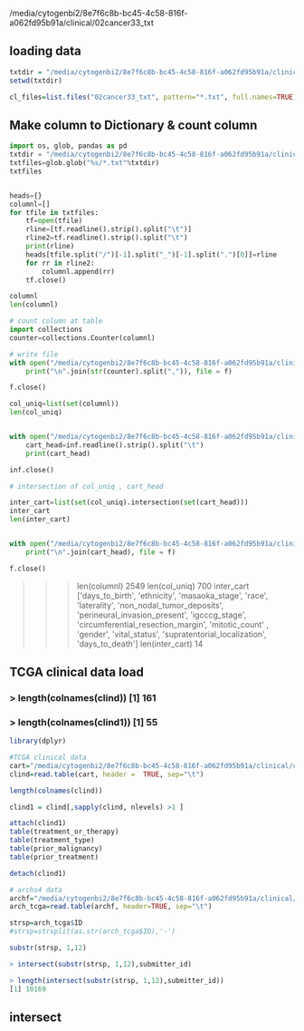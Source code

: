 /media/cytogenbi2/8e7f6c8b-bc45-4c58-816f-a062fd95b91a/clinical/02cancer33_txt

## loading data
```r
txtdir = "/media/cytogenbi2/8e7f6c8b-bc45-4c58-816f-a062fd95b91a/clinical"
setwd(txtdir)

cl_files=list.files("02cancer33_txt", pattern="*.txt", full.names=TRUE)


```

## Make column to Dictionary & count column
```python
import os, glob, pandas as pd
txtdir = "/media/cytogenbi2/8e7f6c8b-bc45-4c58-816f-a062fd95b91a/clinical/02cancer33_txt"
txtfiles=glob.glob("%s/*.txt"%txtdir)
txtfiles


heads={}
columnl=[]
for tfile in txtfiles:
    tf=open(tfile)
    rline=[tf.readline().strip().split("\t")]
    rline2=tf.readline().strip().split("\t")
    print(rline)
    heads[tfile.split("/")[-1].split("_")[-1].split(".")[0]]=rline
    for rr in rline2:
        columnl.append(rr)
    tf.close()

columnl
len(columnl)

# count column at table
import collections
counter=collections.Counter(columnl)

# write file
with open("/media/cytogenbi2/8e7f6c8b-bc45-4c58-816f-a062fd95b91a/clinical/statcolumn_mod.txt","w") as f:
    print("\n".join(str(counter).split(",")), file = f)

f.close()

col_uniq=list(set(columnl))
len(col_uniq)


with open("/media/cytogenbi2/8e7f6c8b-bc45-4c58-816f-a062fd95b91a/clinical/cart/clinical.tsv") as inf:
    cart_head=inf.readline().strip().split("\t")
    print(cart_head)

inf.close()

# intersection of col_uniq , cart_head

inter_cart=list(set(col_uniq).intersection(set(cart_head)))
inter_cart
len(inter_cart)


with open("/media/cytogenbi2/8e7f6c8b-bc45-4c58-816f-a062fd95b91a/clinical/column_cart.txt","w") as f:
    print("\n".join(cart_head), file = f)

f.close()
```
>>> len(columnl) 2549
>>> len(col_uniq) 700
>>> inter_cart
['days_to_birth', 'ethnicity', 'masaoka_stage', 'race', 'laterality', 'non_nodal_tumor_deposits',
'perineural_invasion_present', 'igcccg_stage', 'circumferential_resection_margin', 'mitotic_count'
, 'gender', 'vital_status', 'supratentorial_localization', 'days_to_death']
>>> len(inter_cart)
14



## TCGA clinical data load
### > length(colnames(clind)) [1] 161
### > length(colnames(clind1)) [1] 55


```r
library(dplyr)

#TCGA clinical data
cart="/media/cytogenbi2/8e7f6c8b-bc45-4c58-816f-a062fd95b91a/clinical/cart/clinical.tsv"
clind=read.table(cart, header =  TRUE, sep="\t")

length(colnames(clind))

clind1 = clind[,sapply(clind, nlevels) >1 ]

attach(clind1)
table(treatment_or_therapy)
table(treatment_type)
table(prior_malignancy)
table(prior_treatment)

detach(clind1)

# archs4 data
archf="/media/cytogenbi2/8e7f6c8b-bc45-4c58-816f-a062fd95b91a/clinical/200117tcga_norm_sample_info.tsv"
arch_tcga=read.table(archf, header=TRUE, sep="\t")

strsp=arch_tcga$ID
#strsp=strsplit(as.str(arch_tcga$ID),'-')

substr(strsp, 1,12)

> intersect(substr(strsp, 1,12),submitter_id)

> length(intersect(substr(strsp, 1,12),submitter_id))
[1] 10169

```



## intersect
```r





```

##
```python



```


##
```python



```

##
```python



```



##
```r

```


##
```r

```


##
```r

```


##
```r

```
